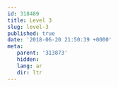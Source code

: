 ```yaml
---
id: 318489
title: Level 3
slug: level-3
published: true
date: '2018-06-20 21:50:39 +0000'
meta:
   parent: '313873'
   hidden: 
   lang: ar
   dir: ltr
---
```


